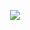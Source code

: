 <p align="center">
  <a href="https://git.io/typing-svg">
    <img src="https://readme-typing-svg.demolab.com?font=Iceland&size=40&duration=4000&pause=1000&color=F7F7F7&center=true&width=435&lines=Hey+there%2C+I'm+Halcyon!+%F0%9F%91%8B;I'm+an+aspiring+solo+dev!">
  </a>
</p>
